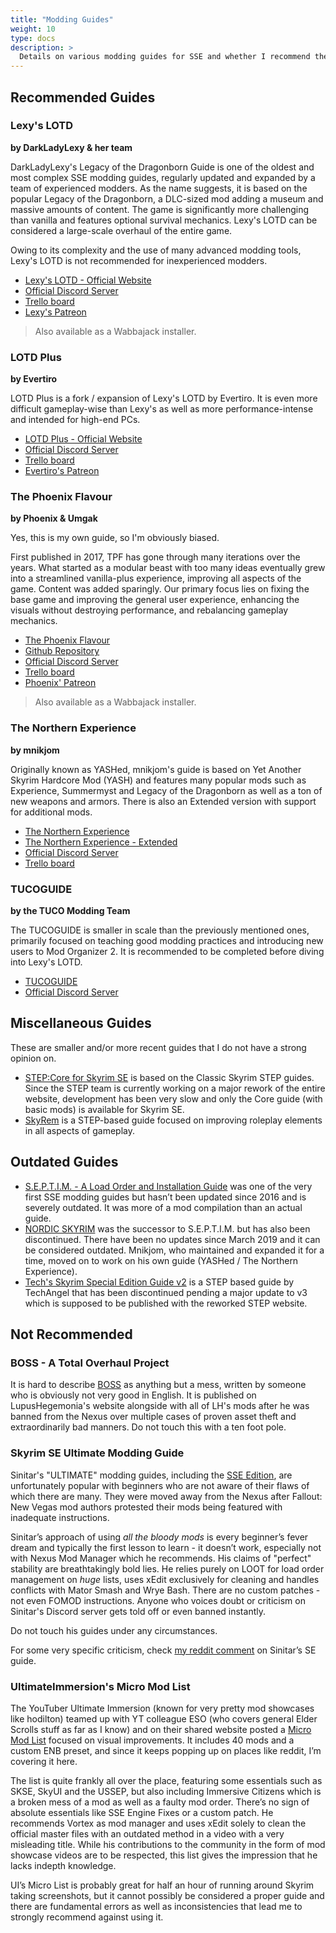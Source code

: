 ```yaml
---
title: "Modding Guides"
weight: 10
type: docs
description: >
  Details on various modding guides for SSE and whether I recommend them.
---
```


## Recommended Guides

### Lexy's LOTD

**by DarkLadyLexy & her team**

DarkLadyLexy's Legacy of the Dragonborn Guide is one of the oldest and most complex SSE modding guides, regularly updated and expanded by a team of experienced modders. As the name suggests, it is based on the popular Legacy of the Dragonborn, a DLC-sized mod adding a museum and massive amounts of content. The game is significantly more challenging than vanilla and features optional survival mechanics. Lexy's LOTD can be considered a large-scale overhaul of the entire game.

Owing to its complexity and the use of many advanced modding tools, Lexy's LOTD is not recommended for inexperienced modders.

- [Lexy's LOTD - Official Website](https://lexyslotd.com/)
- [Official Discord Server](https://discord.com/invite/xj7JcZ7)
- [Trello board](https://trello.com/b/V4o4FPSl/lexys-legacy-of-the-dragonborn-special-edition-suggested-mods)
- [Lexy's Patreon](https://www.patreon.com/user?u=185725)

> Also available as a Wabbajack installer.

### LOTD Plus

**by Evertiro**

LOTD Plus is a fork / expansion of Lexy's LOTD by Evertiro. It is even more difficult gameplay-wise than Lexy's as well as more performance-intense and intended for high-end PCs.

- [LOTD Plus - Official Website](https://lotdplus.com/)
- [Official Discord Server](https://discord.gg/E6QUeu2)
- [Trello board](https://trello.com/b/4frV9G6X/suggested-mods)
- [Evertiro's Patreon](https://www.patreon.com/lotdplus)

### The Phoenix Flavour

**by Phoenix & Umgak**

Yes, this is my own guide, so I'm obviously biased.

First published in 2017, TPF has gone through many iterations over the years. What started as a modular beast with too many ideas eventually grew into a streamlined vanilla-plus experience, improving all aspects of the game. Content was added sparingly. Our primary focus lies on fixing the base game and improving the general user experience, enhancing the visuals without destroying performance, and rebalancing gameplay mechanics.

- [The Phoenix Flavour](https://foreverphoenix.github.io/)
- [Github Repository](https://github.com/foreverphoenix/the-phoenix-flavour)
- [Official Discord Server](https://discord.com/invite/BpwXX5f)
- [Trello board](https://trello.com/b/Rv20fMdV/the-phoenix-flavour-additional-mods)
- [Phoenix' Patreon](https://www.patreon.com/thephoenixflavour)

> Also available as a Wabbajack installer.

### The Northern Experience

**by mnikjom**

Originally known as YASHed, mnikjom's guide is based on Yet Another Skyrim Hardcore Mod (YASH) and features many popular mods such as Experience, Summermyst and Legacy of the Dragonborn as well as a ton of new weapons and armors. There is also an Extended version with support for additional mods.

- [The Northern Experience](https://www.nexusmods.com/skyrimspecialedition/mods/23894)
- [The Northern Experience - Extended](https://www.nexusmods.com/skyrimspecialedition/mods/25479)
- [Official Discord Server](https://discord.com/invite/fuhsnph)
- [Trello board](https://trello.com/b/HcG7ZLBW/the-northern-experience)

### TUCOGUIDE

**by the TUCO Modding Team**

The TUCOGUIDE is smaller in scale than the previously mentioned ones, primarily focused on teaching good modding practices and introducing new users to Mod Organizer 2. It is recommended to be completed before diving into Lexy's LOTD.

- [TUCOGUIDE](https://www.nexusmods.com/skyrimspecialedition/mods/10694)
- [Official Discord Server](https://discord.com/invite/tvjWjCr)

## Miscellaneous Guides

These are smaller and/or more recent guides that I do not have a strong opinion on.

- [STEP:Core for Skyrim SE](https://wiki.step-project.com/STEP:0.3.0b) is based on the Classic Skyrim STEP guides. Since the STEP team is currently working on a major rework of the entire website, development has been very slow and only the Core guide (with basic mods) is available for Skyrim SE.
- [SkyRem](https://wiki.step-project.com/User:DrPharmDawg/SkyRem_Guide_Home) is a STEP-based guide focused on improving roleplay elements in all aspects of gameplay.

## Outdated Guides

- [S.E.P.T.I.M. - A Load Order and Installation Guide](https://www.nexusmods.com/skyrimspecialedition/mods/2846) was one of the very first SSE modding guides but hasn’t been updated since 2016 and is severely outdated. It was more of a mod compilation than an actual guide.
- [NORDIC SKYRIM](https://www.nexusmods.com/skyrimspecialedition/mods/12562) was the successor to S.E.P.T.I.M. but has also been discontinued. There have been no updates since March 2019 and it can be considered outdated. Mnikjom, who maintained and expanded it for a time, moved on to work on his own guide (YASHed / The Northern Experience).
- [Tech's Skyrim Special Edition Guide v2](https://wiki.step-project.com/User:TechAngel85/SSE_Guide/v2) is a STEP based guide by TechAngel that has been discontinued pending a major update to v3 which is supposed to be published with the reworked STEP website.

## Not Recommended

### BOSS - A Total Overhaul Project

It is hard to describe [BOSS](https://lhmods.com/boss-a-total-overhaul-project-for-skyrim-se/) as anything but a mess, written by someone who is obviously not very good in English. It is published on LupusHegemonia's website alongside with all of LH's mods after he was banned from the Nexus over multiple cases of proven asset theft and extraordinarily bad manners. Do not touch this with a ten foot pole.

### Skyrim SE Ultimate Modding Guide

Sinitar's "ULTIMATE" modding guides, including the [SSE Edition]((https://www.sinitargaming.com/skyrim_se.html)), are unfortunately popular with beginners who are not aware of their flaws of which there are many. They were moved away from the Nexus after Fallout: New Vegas mod authors protested their mods being featured with inadequate instructions.

Sinitar’s approach of using *all the bloody mods* is every beginner’s fever dream and typically the first lesson to learn - it doesn’t work, especially not with Nexus Mod Manager which he recommends. His claims of "perfect" stability are breathtakingly bold lies. He relies purely on LOOT for load order management on *huge* lists, uses xEdit exclusively for cleaning and handles conflicts with Mator Smash and Wrye Bash. There are no custom patches - not even FOMOD instructions. Anyone who voices doubt or criticism on Sinitar's Discord server gets told off or even banned instantly.

Do not touch his guides under any circumstances.

For some very specific criticism, check [my reddit comment](https://www.reddit.com/r/skyrimmods/comments/d34mx7/shoutout_to_sinitar_gamings_skyrim_se_ultimate/f001nbb?utm_source=share&utm_medium=web2x) on Sinitar’s SE guide.

### UltimateImmersion's Micro Mod List

The YouTuber Ultimate Immersion (known for very pretty mod showcases like hodilton) teamed up with YT colleague ESO (who covers general Elder Scrolls stuff as far as I know) and on their shared  website posted a [Micro Mod List](https://eso-ui.com/skyrim-se-micro-list/) focused on visual improvements. It includes 40 mods and a custom ENB  preset, and since it keeps popping up on places like reddit, I’m covering it here.

The list is quite frankly all over the place, featuring some essentials such as SKSE, SkyUI and the USSEP, but also including Immersive Citizens which is a broken mess of a mod as well as a faulty mod order. There’s no sign of absolute essentials like SSE Engine Fixes or a custom patch. He recommends Vortex as mod manager and uses xEdit solely to clean the official master files with an outdated method in a video with a very misleading title. While his contributions to the community in the form of mod showcase videos are to be respected, this list gives the impression that he lacks indepth knowledge.

UI’s Micro List is probably great for half an hour of running around Skyrim taking screenshots, but it cannot possibly be considered a proper guide and there are fundamental errors as well as inconsistencies that lead me to strongly recommend against using it.